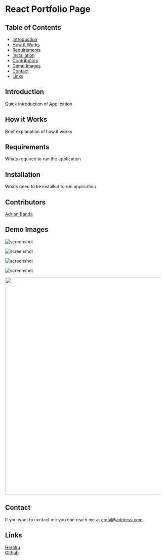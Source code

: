# React Portfolio Page

## Table of Contents
* [Introduction](#introduction) 
* [How it Works](#how-it-works)
* [Requirements](#requirements)
* [Installation](#installation)
* [Contributors](#contributors)
* [Demo Images](#demo-images)
* [Contact](#contact)
* [Links](#links)

## Introduction
Quick introduction of Application

## How it Works
Brief explanation of how it works

## Requirements
Whats required to run the application

## Installation
Whats need to be installed to run application

## Contributors
[Adrian Banda](https://github.com/banda-adrian) 

## Demo Images

![screenshot](assets/images/template1.jpg) 

![screenshot](assets/images/template2.png)  

![screenshot](assets/images/template3.png)  

![screenshot](assets/images/template4.jpg)

<img src = "assets/images/template1.jpg" width="700" heigth="250">

## Contact
If you want to contact me you can reach me at email@address.com.

## Links
[Heroku](link)  
[Github](link)
